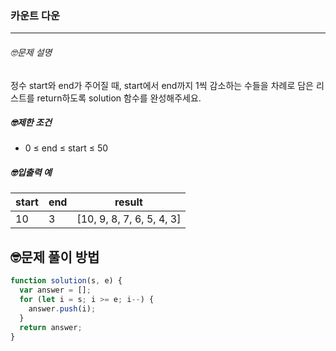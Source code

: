 ### 카운트 다운

---

###### 🤓문제 설명

정수 start와 end가 주어질 때, start에서 end까지 1씩 감소하는 수들을 차례로 담은 리스트를 return하도록 solution 함수를 완성해주세요.

##### 🤓제한 조건

- 0 ≤ end ≤ start ≤ 50

##### 🤓입출력 예

| start | end | result                    |
| ----- | --- | ------------------------- |
| 10    | 3   | [10, 9, 8, 7, 6, 5, 4, 3] |

## 🤓문제 풀이 방법

```javascript
function solution(s, e) {
  var answer = [];
  for (let i = s; i >= e; i--) {
    answer.push(i);
  }
  return answer;
}
```
